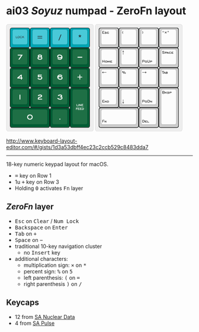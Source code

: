 # ai03 <em>Soyuz</em> numpad - ZeroFn layout

![Soyuz numpad 18-key layout](images/ai03-soyuz-numpad.png) ![ai0s Soyuz numpad - ZeroFn layer](ai03-soyuz-numpad-zerofn.png)

<http://www.keyboard-layout-editor.com/#/gists/1d3a53dbff4ec23c2ccb529c8483dda7>

-----

18-key numeric keypad layout for macOS.

* <kbd>=</kbd> key on Row 1
* 1u <kbd>+</kbd> key on Row 3
* Holding <kbd>0</kbd> activates <kbd>Fn</kbd> layer

## <em>ZeroFn</em> layer

* <kbd>Esc</kbd> on <kbd>Clear</kbd> / <kbd>Num Lock</kbd>
* <kbd>Backspace</kbd> on <kbd>Enter</kbd>
* <kbd>Tab</kbd> on <kbd>+</kbd>
* <kbd>Space</kbd> on <kbd>&minus;</kbd>
* traditional 10-key navigation cluster
  * no <kbd>Insert</kbd> key
* additional characters:
  * multiplication sign: <kbd>&times;</kbd> on <kbd>*</kbd>
  * percent sign: <kbd>%</kbd> on <kbd>5</kbd>
  * left parenthesis: <kbd>(</kbd>  on <kbd>=</kbd>
  * right parenthesis <kbd>)</kbd>  on <kbd>/</kbd>

## Keycaps

* 12 from [SA Nuclear Data](https://pimpmykeyboard.com/sa-nuclear-data-keyset-two-shot/)
* 4 from [SA Pulse](https://drop.com/buy/pulse-sa-keycap-set)
